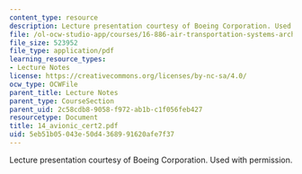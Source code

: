 ```yaml
---
content_type: resource
description: Lecture presentation courtesy of Boeing Corporation. Used with permission.
file: /ol-ocw-studio-app/courses/16-886-air-transportation-systems-architecting-spring-2004/5eb51b05043e50d4368991620afe7f37_14_avionic_cert2.pdf
file_size: 523952
file_type: application/pdf
learning_resource_types:
- Lecture Notes
license: https://creativecommons.org/licenses/by-nc-sa/4.0/
ocw_type: OCWFile
parent_title: Lecture Notes
parent_type: CourseSection
parent_uid: 2c58cdb8-9058-f972-ab1b-c1f056feb427
resourcetype: Document
title: 14_avionic_cert2.pdf
uid: 5eb51b05-043e-50d4-3689-91620afe7f37
---
```

Lecture presentation courtesy of Boeing Corporation. Used with permission.